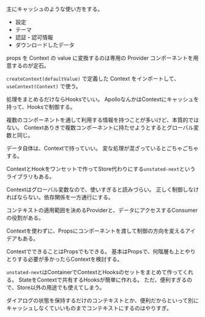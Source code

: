 主にキャッシュのような使い方をする。

- 設定
- テーマ
- 認証・認可情報
- ダウンロードしたデータ

props を Context の value に変換するのは専用の Provider コンポーネントを用意するのが定石。

`createContext(defaultValue)` で定義した Context をインポートして、`useContext(Context)` で使う。

処理をまとめるだけならHooksでいい。
ApolloなんかはContextにキャッシュを持って、Hooksで制御する。

複数のコンポーネントを通して利用する情報を持つことが多いけど、本質的ではない。
Contextありきで複数コンポーネントに持たせようとするとグローバル変数と同じ。

データ自体は、Contextで持っていい。
変な処理が混ざっているとごちゃごちゃする。

ContextとHookをワンセットで作ってStore代わりにする`unstated-next`というライブラリもある。

Contextはグローバル変数なので、使いすぎると読みづらい。
正しく制御しなければならない。依存関係を一方通行にする。

コンテキストの適用範囲を決めるProviderと、データにアクセスするConsumerの役割がある。

Contextを使わずに、Propsにコンポーネントを渡して制御の方向を変えるアイデアもある。

ContextでできることはPropsでもできる。
基本はPropsで、何階層も上とやりとりする必要が多かったらContextを検討する。

`unstated-next`はContainerでContextとHooksのセットをまとめて作ってくれる。
StateをContextで共有するHooksが簡単に作れる。
ただ、便利すぎるので、Store以外の用途でも使えてしまう。

ダイアログの状態を保持するだけのコンテキストとか、便利だからといって別にキャッシュしなくていいものまでコンテキストにするのはやりすぎ。
